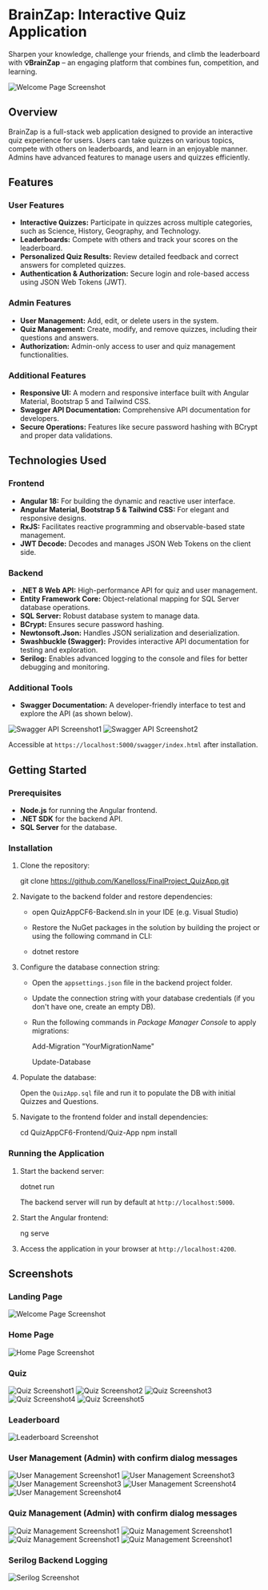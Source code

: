 
# BrainZap: Interactive Quiz Application

Sharpen your knowledge, challenge your friends, and climb the leaderboard with **💡BrainZap** – an engaging platform that combines fun, competition, and learning.

![Welcome Page Screenshot](./readme-img/welcome-page.png)

## Overview

BrainZap is a full-stack web application designed to provide an interactive quiz experience for users. Users can take quizzes on various topics, compete with others on leaderboards, and learn in an enjoyable manner. Admins have advanced features to manage users and quizzes efficiently.

## Features

### User Features
- **Interactive Quizzes:** Participate in quizzes across multiple categories, such as Science, History, Geography, and Technology.
- **Leaderboards:** Compete with others and track your scores on the leaderboard.
- **Personalized Quiz Results:** Review detailed feedback and correct answers for completed quizzes.
- **Authentication & Authorization:** Secure login and role-based access using JSON Web Tokens (JWT).

### Admin Features
- **User Management:** Add, edit, or delete users in the system.
- **Quiz Management:** Create, modify, and remove quizzes, including their questions and answers.
- **Authorization:** Admin-only access to user and quiz management functionalities.

### Additional Features
- **Responsive UI:** A modern and responsive interface built with Angular Material, Bootstrap 5 and Tailwind CSS.
- **Swagger API Documentation:** Comprehensive API documentation for developers.
- **Secure Operations:** Features like secure password hashing with BCrypt and proper data validations.

## Technologies Used

### Frontend
- **Angular 18:** For building the dynamic and reactive user interface.
- **Angular Material, Bootstrap 5 & Tailwind CSS:** For elegant and responsive designs.
- **RxJS:** Facilitates reactive programming and observable-based state management.
- **JWT Decode:** Decodes and manages JSON Web Tokens on the client side.

### Backend
- **.NET 8 Web API:** High-performance API for quiz and user management.
- **Entity Framework Core:** Object-relational mapping for SQL Server database operations.
- **SQL Server:** Robust database system to manage data.
- **BCrypt:** Ensures secure password hashing.
- **Newtonsoft.Json:** Handles JSON serialization and deserialization.
- **Swashbuckle (Swagger):** Provides interactive API documentation for testing and exploration.
- **Serilog:** Enables advanced logging to the console and files for better debugging and monitoring.

### Additional Tools
- **Swagger Documentation:** A developer-friendly interface to test and explore the API (as shown below).

![Swagger API Screenshot1](./readme-img/swagger-quiz.png)
![Swagger API Screenshot2](./readme-img/swagger-user.png)

Accessible at `https://localhost:5000/swagger/index.html` after installation.

## Getting Started

### Prerequisites
- **Node.js** for running the Angular frontend.
- **.NET SDK** for the backend API.
- **SQL Server** for the database.

### Installation
1. Clone the repository:
   
   git clone https://github.com/Kanelloss/FinalProject_QuizApp.git

2. Navigate to the backend folder and restore dependencies:
   
   - open QuizAppCF6-Backend.sln in your IDE (e.g. Visual Studio)

   - Restore the NuGet packages in the solution by building the project or using the following command in CLI:
   
   - dotnet restore

3. Configure the database connection string:

   - Open the `appsettings.json` file in the backend project folder.

   - Update the connection string with your database credentials (if you don't have one, create an empty DB).

   - Run the following commands in *Package Manager Console* to apply migrations: 

      Add-Migration "YourMigrationName"

      Update-Database

4. Populate the database:
   
   Open the `QuizApp.sql` file and run it to populate the DB with initial Quizzes and Questions.

5. Navigate to the frontend folder and install dependencies:
 
   cd QuizAppCF6-Frontend/Quiz-App
   npm install
   

### Running the Application
1. Start the backend server:
   
   dotnet run

   The backend server will run by default at `http://localhost:5000`.
   
2. Start the Angular frontend:
   
   ng serve
   
3. Access the application in your browser at `http://localhost:4200`.

## Screenshots

### Landing Page
![Welcome Page Screenshot](./readme-img/welcome-page.png)

### Home Page
![Home Page Screenshot](./readme-img/home-page.png)

### Quiz
![Quiz Screenshot1](./readme-img/confirm-dialog.png)
![Quiz Screenshot2](./readme-img/food-quiz.png)
![Quiz Screenshot3](./readme-img/submit-quiz.png)
![Quiz Screenshot4](./readme-img/quiz-results.png)
![Quiz Screenshot5](./readme-img/quiz-results2.png)

### Leaderboard
![Leaderboard Screenshot](./readme-img/leaderboards.png)

### User Management (Admin) with confirm dialog messages
![User Management Screenshot1](./readme-img/user-management.png)
![User Management Screenshot3](./readme-img/edit-user.png)
![User Management Screenshot3](./readme-img/user-update-success.png)
![User Management Screenshot4](./readme-img/delete-user.png)
![User Management Screenshot4](./readme-img/delete-user-success.png)

### Quiz Management (Admin) with confirm dialog messages
![Quiz Management Screenshot1](./readme-img/quiz-management.png)
![Quiz Management Screenshot1](./readme-img/add-quiz.png)
![Quiz Management Screenshot1](./readme-img/edit-quiz.png)
![Quiz Management Screenshot1](./readme-img/delete-quiz.png)

### Serilog Backend Logging
![Serilog Screenshot](./readme-img/serilog.png)

